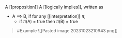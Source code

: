 A [[proposition]] A [[logically implies]], written as 
- A $\implies$ B, if for any [[interpretation]] $\pi$,
	- if $\pi$(A) = true then $\pi$(B) = true
>	#Example 
>	![[Pasted image 20231023210943.png]]

